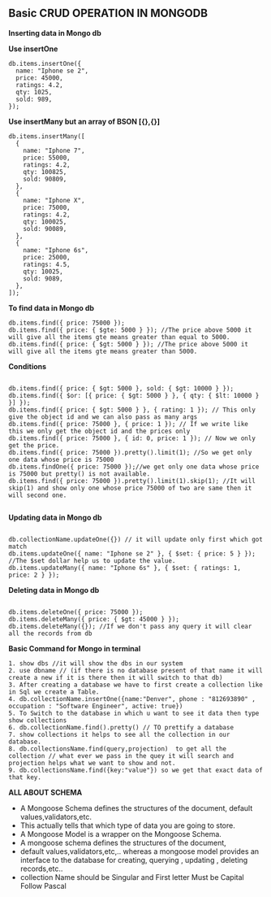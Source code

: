 ## Basic CRUD OPERATION IN MONGODB

**Inserting data in Mongo db**

**Use insertOne**

```
db.items.insertOne({
  name: "Iphone se 2",
  price: 45000,
  ratings: 4.2,
  qty: 1025,
  sold: 989,
});
```

**Use insertMany but an array of BSON [{},{}]**

```
db.items.insertMany([
  {
    name: "Iphone 7",
    price: 55000,
    ratings: 4.2,
    qty: 100825,
    sold: 90809,
  },
  {
    name: "Iphone X",
    price: 75000,
    ratings: 4.2,
    qty: 100025,
    sold: 90089,
  },
  {
    name: "Iphone 6s",
    price: 25000,
    ratings: 4.5,
    qty: 10025,
    sold: 9089,
  },
]);

```

**To find data in Mongo db**

```
db.items.find({ price: 75000 });
db.items.find({ price: { $gte: 5000 } }); //The price above 5000 it will give all the items gte means greater than equal to 5000.
db.items.find({ price: { $gt: 5000 } }); //The price above 5000 it will give all the items gte means greater than 5000.
```


**Conditions**

```

db.items.find({ price: { $gt: 5000 }, sold: { $gt: 10000 } });
db.items.find({ $or: [{ price: { $gt: 5000 } }, { qty: { $lt: 10000 } }] });
db.items.find({ price: { $gt: 5000 } }, { rating: 1 }); // This only give the object id and we can also pass as many args
db.items.find({ price: 75000 }, { price: 1 }); // If we write like this we only get the object id and the prices only
db.items.find({ price: 75000 }, { id: 0, price: 1 }); // Now we only get the price.
db.items.find({ price: 75000 }).pretty().limit(1); //So we get only one data whose price is 75000
db.items.findOne({ price: 75000 });//we get only one data whose price is 75000 but pretty() is not available.
db.items.find({ price: 75000 }).pretty().limit(1).skip(1); //It will skip(1) and show only one whose price 75000 of two are same then it will second one.


```

**Updating data in Mongo db**

```

db.collectionName.updateOne({}) // it will update only first which got match
db.items.updateOne({ name: "Iphone se 2" }, { $set: { price: 5 } }); //The $set dollar help us to update the value.
db.items.updateMany({ name: "Iphone 6s" }, { $set: { ratings: 1, price: 2 } }); 

```

**Deleting data in Mongo db**

```

db.items.deleteOne({ price: 75000 });
db.items.deleteMany({ price: { $gt: 45000 } });
db.items.deleteMany({}); //If we don't pass any query it will clear all the records from db

```

**Basic Command for Mongo in terminal**

    1. show dbs //it will show the dbs in our system
    2. use dbname // (if there is no database present of that name it will create a new if it is there then it will switch to that db)
    3. After creating a database we have to first create a collection like in Sql we create a Table.
    4. db.collectionName.insertOne({name:"Denver", phone : "812693890" , occupation : "Software Engineer", active: true})
    5. To Switch to the database in which u want to see it data then type show collections
    6. db.collectionName.find().pretty() // TO prettify a database
    7. show collections it helps to see all the collection in our database.
    8. db.collectionsName.find(query,projection)  to get all the collection // what ever we pass in the quey it will search and projection helps what we want to show and not.
    9. db.collectionsName.find({key:"value"}) so we get that exact data of that key.



**ALL ABOUT SCHEMA**

-  A Mongoose Schema defines the structures of the document, default values,validators,etc.
-  This actually tells that which type of data you are going to store.
-  A Mongoose Model is a wrapper on the Mongoose Schema.
-  A mongoose schema defines the structures of the document,
-  default values,validators,etc,.. whereas a mongoose model provides an interface to the database for creating, querying , updating , deleting records,etc..
-  collection Name should be Singular and First letter Must be Capital Follow Pascal
